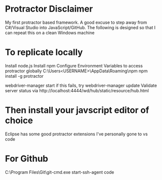 # Protractor Disclaimer
My first protractor based framework. 
A good excuse to step away from C#/Visual Studio into JavaScript/GitHub.
The following is designed so that I can repeat this on a clean Windows machine

# To replicate locally
Install node.js
Install npm
Configure Environment Variables to access protractor globally C:\Users\<USERNAME>\AppData\Roaming\npm
npm install -g protractor

webdriver-manager start
if this fails, try webdriver-manager update
Validate server status via http://localhost:4444/wd/hub/static/resource/hub.html

# Then install your javscript editor of choice
Eclipse has some good protractor extensions
I've personally gone to vs code

# For Github
C:\Program Files\Git\git-cmd.exe
start-ssh-agent
code 
